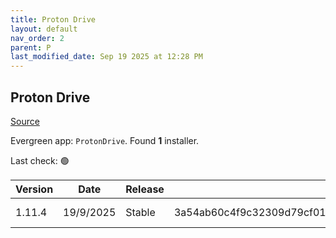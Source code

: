```yaml
---
title: Proton Drive
layout: default
nav_order: 2
parent: P
last_modified_date: Sep 19 2025 at 12:28 PM
---
```


## Proton Drive

[Source](https://proton.me/drive/)

Evergreen app: `ProtonDrive`. Found **1** installer.

Last check: 🟢

| Version | Date      | Release | Sha512                                                                                                                           | Type | URI                                                                                                                                                                                |
| ------- | --------- | ------- | -------------------------------------------------------------------------------------------------------------------------------- | ---- | ---------------------------------------------------------------------------------------------------------------------------------------------------------------------------------- |
| 1.11.4  | 19/9/2025 | Stable  | 3a54ab60c4f9c32309d79cf01e06c78644c0466b8160601a122308f747281c4402406c832ef71c5c5eb90465e5d8735b42e62db0aec18aec18496be4556efb1f | exe  | [https://proton.me/download/drive/windows/1.11.4/x64/Proton%20Drive%20Setup%201.11.4.exe](https://proton.me/download/drive/windows/1.11.4/x64/Proton%20Drive%20Setup%201.11.4.exe) |
